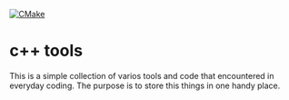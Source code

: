 [![CMake](https://github.com/shestade/tools/actions/workflows/cmake.yml/badge.svg)](https://github.com/shestade/tools/actions/workflows/cmake.yml)

# c++ tools

This is a simple collection of varios tools and code that encountered in everyday coding.
The purpose is to store this things in one handy place.


